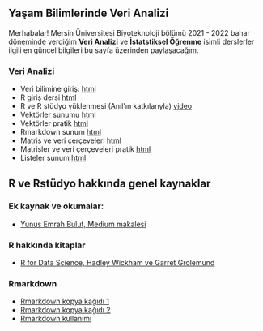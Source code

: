 ## Yaşam Bilimlerinde Veri Analizi

Merhabalar! Mersin Üniversitesi Biyoteknoloji bölümü 2021 - 2022 bahar döneminde verdiğim **Veri Analizi** ve **İstatstiksel Öğrenme** isimli derslerler ilgili en güncel bilgileri bu sayfa üzerinden paylaşacağım.

### Veri Analizi

+ Veri bilimine giriş: [html](veri-analizi/metin_01_veri_bilimine_giris.html)
+ R giriş dersi [html](veri-analizi/metin_02_r_giris.htmli)
+ R ve R stüdyo yüklenmesi (Anıl'ın katkılarıyla) [video](https://drive.google.com/file/d/1WSclKBr2VwgeD5r2Df3Acg02ejb7zy-V/view?usp=sharing)
+ Vektörler sunumu [html](veri-analizi/sunum_03_vektörler_devam.html)
+ Vektörler pratik [html](veri-analizi/metin_03_vektorler_pratik.html)
+ Rmarkdown sunum [html](veri-analizi/sunum_04_rmarkdown.html)
+ Matris ve veri çerçeveleri [html](veri-analizi/sunum_05_matrix_data_frames.html)
+ Matrisler ve veri çerçeveleri pratik [html](veri-analizi/metin_04_pratik.html)
+ Listeler sunum [html](veri-analizi/sunum_06_listeler.html)

## R ve Rstüdyo hakkında genel kaynaklar

### Ek kaynak ve okumalar:

+ [Yunus Emrah Bulut, Medium makalesi](https://medium.com/datajarlabs/veri-bilimi-nedir-ve-nasıl-öğrenilebilir-b5ff8c581bbc)

### R hakkında kitaplar

+ [R for Data Science, Hadley Wickham ve Garret Grolemund](https://r4ds.had.co.nz)

### Rmarkdown

+ [Rmarkdown kopya kağıdı 1](https://www.rstudio.com/wp-content/uploads/2015/02/rmarkdown-cheatsheet.pdf)
+ [Rmarkdown kopya kağıdı 2](https://ethz.ch/content/dam/ethz/special-interest/math/statistics/sfs/Education/Advanced%20Studies%20in%20Applied%20Statistics/course-material-1719/Datenanalyse/rmarkdown-2.pdf)
+ [Rmarkdown kullanımı](https://ucsbcarpentry.github.io/R-markdown/03-headings-lists/index.html)

